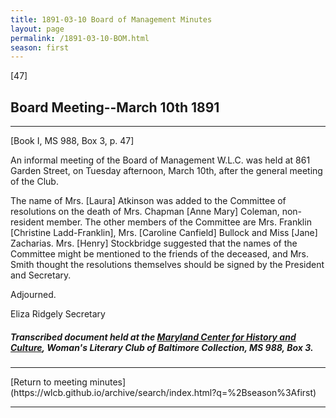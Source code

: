 ```yaml
---
title: 1891-03-10 Board of Management Minutes
layout: page
permalink: /1891-03-10-BOM.html
season: first
---
```


<style>
    #maincontent{
        font-size:1.4em;
    }
</style>
[47]

## Board Meeting--March 10th 1891
<hr>
[Book I, MS 988, Box 3, p. 47]

An informal meeting of the Board of Management W.L.C. was held at 861 Garden Street, on Tuesday afternoon, March 10th, after the general meeting of the Club.

The name of Mrs. [Laura] Atkinson was added to the Committee of resolutions on the death of Mrs. Chapman [Anne Mary] Coleman, non-resident member. The other members of the Committee are Mrs. Franklin [Christine Ladd-Franklin], Mrs. [Caroline Canfield] Bullock and Miss [Jane] Zacharias. Mrs. [Henry] Stockbridge suggested that the names of the Committee might be mentioned to the friends of the deceased, and Mrs. Smith thought the resolutions themselves should be signed by the President and Secretary.

Adjourned.

Eliza Ridgely 
Secretary

##### Transcribed document held at the [Maryland Center for History and Culture](http://mdhs.org/), Woman's Literary Club of Baltimore Collection, MS 988, Box 3. 

<hr>
[Return to meeting minutes](https://wlcb.github.io/archive/search/index.html?q=%2Bseason%3Afirst)
<hr>